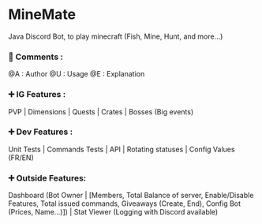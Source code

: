 # MineMate

Java Discord Bot, to play minecraft (Fish, Mine, Hunt, and more...)

### 📝 Comments :

@A : Author
@U : Usage
@E : Explanation

### ➕ IG Features :

PVP | Dimensions | Quests | Crates | Bosses (Big events)

### ➕ Dev Features :
Unit Tests | Commands Tests | API | Rotating statuses | Config Values (FR/EN)
    
### ➕ Outside Features:
Dashboard (Bot Owner | [Members, Total Balance of server, Enable/Disable Features, Total issued commands, Giveaways (Create, End), Config Bot (Prices, Name...)]) | Stat Viewer (Logging with Discord available) 